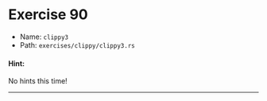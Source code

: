 # Exercise 90

- Name: ```clippy3```
- Path: ```exercises/clippy/clippy3.rs```
#### Hint: 

No hints this time!


---



